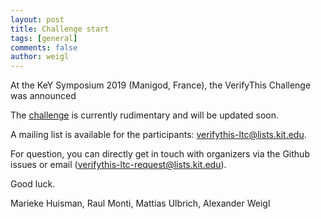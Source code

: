 ```yaml
---
layout: post
title: Challenge start
tags: [general]
comments: false
author: weigl
---
```


At the KeY Symposium 2019 (Manigod, France), the VerifyThis Challenge was
announced

The [challenge](/challenge/) is currently rudimentary and will be updated soon.

A mailing list is available for the participants: verifythis-ltc@lists.kit.edu.

For question, you can directly get in touch with organizers via the Github
issues or email (verifythis-ltc-request@lists.kit.edu).

Good luck.

Marieke Huisman, Raul Monti, Mattias Ulbrich, Alexander Weigl

